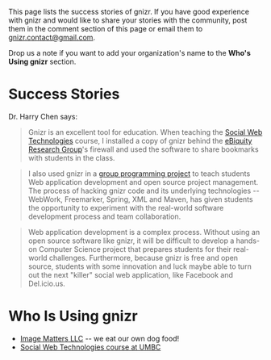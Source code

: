 This page lists the success stories of gnizr. If you have good experience with gnizr and would like to share your stories with the community, post them in the comment section of this page or email them to [gnizr.contact@gmail.com](mailto:gnizr.contact@gmail.com).

Drop us a note if you want to add your organization's name to the **Who's Using gnizr** section.

# Success Stories #

Dr. Harry Chen says:

> Gnizr is an excellent tool for education. When teaching the [Social Web Technologies](http://socialwebtechnologies.blogspot.com) course, I installed a copy of gnizr behind the [eBiquity Research Group](http://ebiquity.umbc.edu)'s firewall and used the software to share bookmarks with students in the class.

> I also used gnizr in a [group programming project](http://groups.google.com/group/umbc-cmsc-socialwebtech-class/web/group-project-home) to teach students Web application development and open source project management. The process of hacking gnizr code and its underlying technologies -- WebWork, Freemarker, Spring, XML and Maven, has given students the opportunity to experiment with the  real-world software development process and team collaboration.

> Web application development is a complex process. Without using an open source software like gnizr, it will be difficult to develop a hands-on Computer Science project that prepares students for their real-world challenges. Furthermore, because gnizr is free and open source, students with some innovation and luck maybe able to turn out the next "killer" social web application, like Facebook and Del.icio.us.


# Who Is Using gnizr #

  * [Image Matters LLC](http://www.imagemattersllc.com) -- we eat our own dog food!
  * [Social Web Technologies course at UMBC](http://socialwebtechnologies.blogspot.com/)